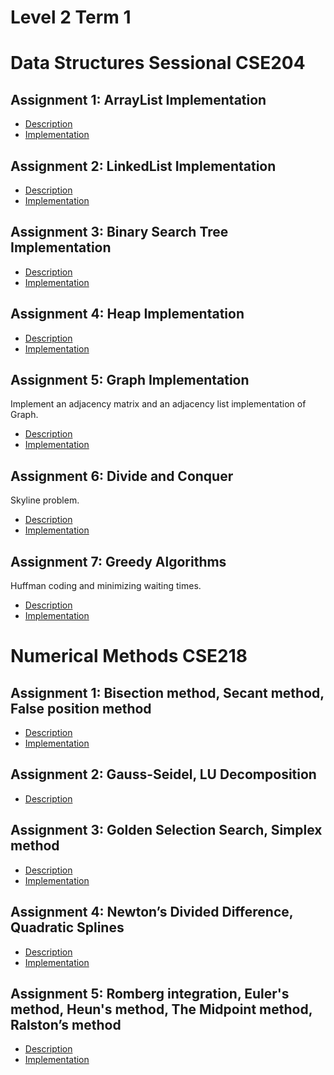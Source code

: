 # Level 2 Term 1

# Data Structures Sessional CSE204

## Assignment 1: ArrayList Implementation
- [Description](CSE204%20-%20Data%20Structures%20Sessional/ArrayList/HomeworkAssignmentA1A2.pdf)
- [Implementation](CSE204%20-%20Data%20Structures%20Sessional/ArrayList/1505057_offline.cpp)

## Assignment 2: LinkedList Implementation
- [Description](CSE204%20-%20Data%20Structures%20Sessional/Linked%20List/HomeworkAssignmentLinkedList.pdf)
- [Implementation](CSE204%20-%20Data%20Structures%20Sessional/Linked%20List/)

## Assignment 3: Binary Search Tree Implementation
- [Description](CSE204%20-%20Data%20Structures%20Sessional/Binary%20Search%20Tree/HomeworkAssignment3.pdf)
- [Implementation](CSE204%20-%20Data%20Structures%20Sessional/Binary%20Search%20Tree/)

## Assignment 4: Heap Implementation
- [Description](CSE204%20-%20Data%20Structures%20Sessional/Heap/HW4-heap.pdf)
- [Implementation](CSE204%20-%20Data%20Structures%20Sessional/Heap/1505057.cpp)

## Assignment 5: Graph Implementation
Implement an adjacency matrix and an adjacency list implementation of Graph.
- [Description](CSE204%20-%20Data%20Structures%20Sessional/Graph/HW5-description.pdf)
- [Implementation](CSE204%20-%20Data%20Structures%20Sessional/Graph/)

## Assignment 6: Divide and Conquer
Skyline problem.
- [Description](CSE204%20-%20Data%20Structures%20Sessional/Divide%20and%20Conquer/HW6-description.pdf)
- [Implementation](CSE204%20-%20Data%20Structures%20Sessional/Divide%20and%20Conquer/1505057.cpp)

## Assignment 7: Greedy Algorithms
Huffman coding and minimizing waiting times.
- [Description](CSE204%20-%20Data%20Structures%20Sessional/Greedy/HW7-description.pdf)
- [Implementation](CSE204%20-%20Data%20Structures%20Sessional/Greedy/)


# Numerical Methods CSE218

## Assignment 1: Bisection method, Secant method, False position method
- [Description](CSE218%20-%20Numerical%20Methods/Offline%201%20-%20Secant/Offline_A2.docx)
- [Implementation](CSE218%20-%20Numerical%20Methods/Offline%201%20-%20Secant/1505057)

## Assignment 2: Gauss-Seidel, LU Decomposition
- [Description](CSE218%20-%20Numerical%20Methods/Offline%202%20-%20Gauss%20Seidel,%20LU%20Decomposition/A2%20offline%202.docx)


## Assignment 3: Golden Selection Search, Simplex method
- [Description](CSE218%20-%20Numerical%20Methods/Offline%203%20-%20Golden%20Selection%20Search/Offline3_A2.docx)
- [Implementation](CSE218%20-%20Numerical%20Methods/Offline%203%20-%20Golden%20Selection%20Search/1505057)


## Assignment 4: Newton’s Divided Difference, Quadratic Splines
- [Description](CSE218%20-%20Numerical%20Methods/Offline%204%20-%20Newton%E2%80%99s%20Divided%20Difference,%20Quadratic%20Splines/A2%20offline%204.docx)
- [Implementation](CSE218%20-%20Numerical%20Methods/Offline%204%20-%20Newton%E2%80%99s%20Divided%20Difference,%20Quadratic%20Splines/1505057)


## Assignment 5: Romberg integration, Euler's method, Heun's method, The Midpoint method, Ralston’s method
- [Description](CSE218%20-%20Numerical%20Methods/Offline%205%20-%20Numerical%20Integral/A2_offline%205.docx)
- [Implementation](CSE218%20-%20Numerical%20Methods/Offline%205%20-%20Numerical%20Integral/1505057)